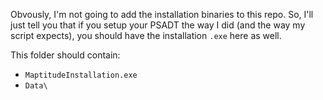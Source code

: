 Obvously, I'm not going to add the installation binaries to this repo.
So, I'll just tell you that if you setup your PSADT the way I did (and the way my script expects), you should have the installation `.exe` here as well.

This folder should contain:

- `MaptitudeInstallation.exe`
- `Data\`
